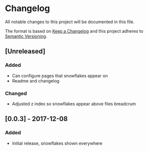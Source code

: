 # Changelog
All notable changes to this project will be documented in this file.

The format is based on [Keep a Changelog](http://keepachangelog.com/en/1.0.0/)
and this project adheres to [Semantic Versioning](http://semver.org/spec/v2.0.0.html).

## [Unreleased]

### Added
- Can configure pages that snowflakes appear on
- Readme and changelog

### Changed
- Adjusted z index so snowflakes appear above files breadcrum

## [0.0.3] - 2017-12-08

### Added 
- Initial release, snowflakes shown everywhere
